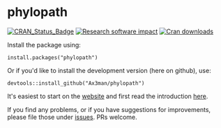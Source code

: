 # phylopath

[![CRAN_Status_Badge](http://www.r-pkg.org/badges/version/phylopath)](https://cran.r-project.org/package=phylopath) [![Research software impact](http://depsy.org/api/package/cran/phylopath/badge.svg)](http://depsy.org/package/r/phylopath) [![Cran downloads](http://cranlogs.r-pkg.org/badges/grand-total/phylopath)](http://cran.rstudio.com/web/packages/phylopath/index.html)

Install the package using:

```{r}
install.packages("phylopath")
```

Or if you'd like to install the development version (here on github), use:

```{r}
devtools::install_github("Ax3man/phylopath")
```

It's easiest to start on the [website](https://ax3man.github.io/phylopath) and first read the introduction [here](https://ax3man.github.io/phylopath/articles/intro_to_phylopath.html).

If you find any problems, or if you have suggestions for improvements, please file those under [issues](/issue). PRs welcome.
